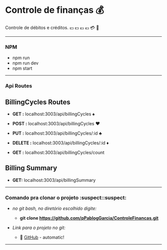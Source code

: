 # Controle de finanças :moneybag:

Controle de débitos e créditos. :yen: :dollar: :pound: :euro: :credit_card: :money_with_wings:
***

### NPM

* npm run
* npm run dev
* npm start
***

### Api Routes
## BillingCycles Routes
 * **GET :**  localhost:3003/api/billingCycles :spades:
 * **POST :**  localhost:3003/api/billingCycles :hearts:
 * **PUT :** localhost:3003/api/billingCycles/:id :clubs:
 * **DELETE :** localhost:3003/api/billingCycles/:id :diamonds:

 * **GET :** localhost:3003/api/billingCycles/count
 
 ## Billing Summary
 * **GET:** localhost:3003/api/billingSummary
 ***
 
 ### Comando pra clonar o projeto :suspect::suspect:
 
 * _no git bash, no diretório escolhido digite:_
  	* **git clone https://github.com/pPablogGarcia/ControleFinancas.git** 
 
 * _Link para o projeto no git:_
 	* :link: [GitHub](https://github.com/pPablogGarcia/ControleFinancas) - automatic!
 	
  ***
